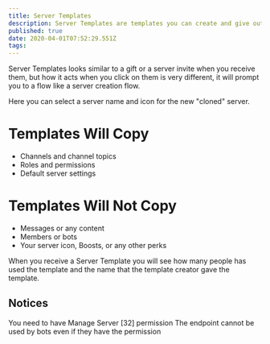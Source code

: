 ```yaml
---
title: Server Templates
description: Server Templates are templates you can create and give out to people to create a similar server.
published: true
date: 2020-04-01T07:52:29.551Z
tags: 
---
```


Server Templates looks similar to a gift or a server invite when you receive them, but how it acts when you click on them is very different, it will prompt you to a flow like a server creation flow.

Here you can select a server name and icon for the new "cloned" server.

# Templates Will Copy
- Channels and channel topics
- Roles and permissions
- Default server settings

# Templates Will Not Copy
- Messages or any content
- Members or bots
- Your server icon, Boosts, or any other perks

When you receive a Server Template you will see how many people has used the template and the name that the template creator gave the template.


## Notices
You need to have Manage Server [32] permission
The endpoint cannot be used by bots even if they have the permission